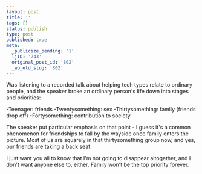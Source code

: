 ```yaml
---
layout: post
title: ''
tags: []
status: publish
type: post
published: true
meta:
  _publicize_pending: '1'
  ljID: '743'
  original_post_id: '802'
  _wp_old_slug: '802'
---
```

Was listening to a recorded talk about helping tech types relate to ordinary people, and the speaker broke an ordinary person's life down into stages and priorities:

-Teenager: friends
-Twentysomething: sex
-Thirtysomething: family (friends drop off)
-Fortysomething: contribution to society

The speaker put particular emphasis on that point - I guess it's a common phenomenon for friendships to fall by the wayside once family enters the picture.  Most of us are squarely in that thirtysomething group now, and yes, our friends are taking a back seat.

I just want you all to know that I'm not going to disappear altogether, and I don't want anyone else to, either.  Family won't be the top priority forever.
